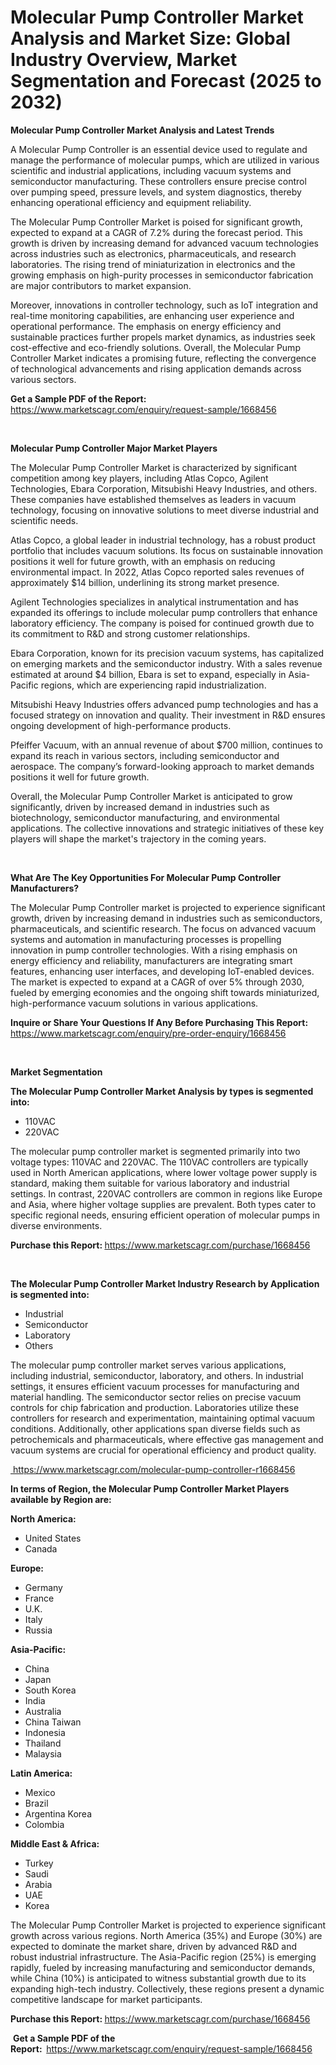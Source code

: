 <p><h1>Molecular Pump Controller Market Analysis and Market Size: Global Industry Overview, Market Segmentation and Forecast (2025 to 2032)</h1></p><p><strong>Molecular Pump Controller Market Analysis and Latest Trends</strong></p>
<p><p>A Molecular Pump Controller is an essential device used to regulate and manage the performance of molecular pumps, which are utilized in various scientific and industrial applications, including vacuum systems and semiconductor manufacturing. These controllers ensure precise control over pumping speed, pressure levels, and system diagnostics, thereby enhancing operational efficiency and equipment reliability.</p><p>The Molecular Pump Controller Market is poised for significant growth, expected to expand at a CAGR of 7.2% during the forecast period. This growth is driven by increasing demand for advanced vacuum technologies across industries such as electronics, pharmaceuticals, and research laboratories. The rising trend of miniaturization in electronics and the growing emphasis on high-purity processes in semiconductor fabrication are major contributors to market expansion.</p><p>Moreover, innovations in controller technology, such as IoT integration and real-time monitoring capabilities, are enhancing user experience and operational performance. The emphasis on energy efficiency and sustainable practices further propels market dynamics, as industries seek cost-effective and eco-friendly solutions. Overall, the Molecular Pump Controller Market indicates a promising future, reflecting the convergence of technological advancements and rising application demands across various sectors.</p></p>
<p><strong>Get a Sample PDF of the Report:&nbsp;</strong> <a href="https://www.marketscagr.com/enquiry/request-sample/1668456?utm_campaign=3555&utm_medium=2&utm_source=Github&utm_content=ia&utm_term=12042025&utm_id=molecular-pump-controller">https://www.marketscagr.com/enquiry/request-sample/1668456</a></p>
<p>&nbsp;</p>
<p><strong>Molecular Pump Controller Major Market Players</strong></p>
<p><p>The Molecular Pump Controller Market is characterized by significant competition among key players, including Atlas Copco, Agilent Technologies, Ebara Corporation, Mitsubishi Heavy Industries, and others. These companies have established themselves as leaders in vacuum technology, focusing on innovative solutions to meet diverse industrial and scientific needs.</p><p>Atlas Copco, a global leader in industrial technology, has a robust product portfolio that includes vacuum solutions. Its focus on sustainable innovation positions it well for future growth, with an emphasis on reducing environmental impact. In 2022, Atlas Copco reported sales revenues of approximately $14 billion, underlining its strong market presence.</p><p>Agilent Technologies specializes in analytical instrumentation and has expanded its offerings to include molecular pump controllers that enhance laboratory efficiency. The company is poised for continued growth due to its commitment to R&D and strong customer relationships.</p><p>Ebara Corporation, known for its precision vacuum systems, has capitalized on emerging markets and the semiconductor industry. With a sales revenue estimated at around $4 billion, Ebara is set to expand, especially in Asia-Pacific regions, which are experiencing rapid industrialization.</p><p>Mitsubishi Heavy Industries offers advanced pump technologies and has a focused strategy on innovation and quality. Their investment in R&D ensures ongoing development of high-performance products.</p><p>Pfeiffer Vacuum, with an annual revenue of about $700 million, continues to expand its reach in various sectors, including semiconductor and aerospace. The company’s forward-looking approach to market demands positions it well for future growth.</p><p>Overall, the Molecular Pump Controller Market is anticipated to grow significantly, driven by increased demand in industries such as biotechnology, semiconductor manufacturing, and environmental applications. The collective innovations and strategic initiatives of these key players will shape the market's trajectory in the coming years.</p></p>
<p>&nbsp;</p>
<p><strong>What Are The Key Opportunities For Molecular Pump Controller Manufacturers?</strong></p>
<p><p>The Molecular Pump Controller market is projected to experience significant growth, driven by increasing demand in industries such as semiconductors, pharmaceuticals, and scientific research. The focus on advanced vacuum systems and automation in manufacturing processes is propelling innovation in pump controller technologies. With a rising emphasis on energy efficiency and reliability, manufacturers are integrating smart features, enhancing user interfaces, and developing IoT-enabled devices. The market is expected to expand at a CAGR of over 5% through 2030, fueled by emerging economies and the ongoing shift towards miniaturized, high-performance vacuum solutions in various applications.</p></p>
<p><strong>Inquire or Share Your Questions If Any Before Purchasing This Report:</strong> <a href="https://www.marketscagr.com/enquiry/pre-order-enquiry/1668456?utm_campaign=3555&utm_medium=2&utm_source=Github&utm_content=ia&utm_term=12042025&utm_id=molecular-pump-controller">https://www.marketscagr.com/enquiry/pre-order-enquiry/1668456</a></p>
<p>&nbsp;</p>
<p><strong>Market Segmentation</strong></p>
<p><strong>The Molecular Pump Controller Market Analysis by types is segmented into:</strong></p>
<p><ul><li>110VAC</li><li>220VAC</li></ul></p>
<p><p>The molecular pump controller market is segmented primarily into two voltage types: 110VAC and 220VAC. The 110VAC controllers are typically used in North American applications, where lower voltage power supply is standard, making them suitable for various laboratory and industrial settings. In contrast, 220VAC controllers are common in regions like Europe and Asia, where higher voltage supplies are prevalent. Both types cater to specific regional needs, ensuring efficient operation of molecular pumps in diverse environments.</p></p>
<p><strong>Purchase this Report:&nbsp;</strong><a href="https://www.marketscagr.com/purchase/1668456?utm_campaign=3555&utm_medium=2&utm_source=Github&utm_content=ia&utm_term=12042025&utm_id=molecular-pump-controller">https://www.marketscagr.com/purchase/1668456</a></p>
<p>&nbsp;</p>
<p><strong>The Molecular Pump Controller Market Industry Research by Application is segmented into:</strong></p>
<p><ul><li>Industrial</li><li>Semiconductor</li><li>Laboratory</li><li>Others</li></ul></p>
<p><p>The molecular pump controller market serves various applications, including industrial, semiconductor, laboratory, and others. In industrial settings, it ensures efficient vacuum processes for manufacturing and material handling. The semiconductor sector relies on precise vacuum controls for chip fabrication and production. Laboratories utilize these controllers for research and experimentation, maintaining optimal vacuum conditions. Additionally, other applications span diverse fields such as petrochemicals and pharmaceuticals, where effective gas management and vacuum systems are crucial for operational efficiency and product quality.</p></p>
<p><a href="https://www.marketscagr.com/molecular-pump-controller-r1668456?utm_campaign=3555&utm_medium=2&utm_source=Github&utm_content=ia&utm_term=12042025&utm_id=molecular-pump-controller">&nbsp;https://www.marketscagr.com/molecular-pump-controller-r1668456</a></p>
<p><strong>In terms of Region, the Molecular Pump Controller Market Players available by Region are:</strong></p>
<p>
    <p> <strong> North America: </strong>
        <ul>
            <li>United States</li>
            <li>Canada</li>
        </ul>
        </p> 
    <p> <strong> Europe: </strong>
        <ul>
            <li>Germany</li>
            <li>France</li>
            <li>U.K.</li>
            <li>Italy</li>
            <li>Russia</li>
        </ul>
        </p> 
    <p> <strong> Asia-Pacific: </strong>
        <ul>
            <li>China</li>
            <li>Japan</li>
            <li>South Korea</li>
            <li>India</li>
            <li>Australia</li>
            <li>China Taiwan</li>
            <li>Indonesia</li>
            <li>Thailand</li>
            <li>Malaysia</li>
        </ul>
        </p> 
    <p> <strong> Latin America: </strong>
        <ul>
            <li>Mexico</li>
            <li>Brazil</li>
            <li>Argentina Korea</li>
            <li>Colombia</li>
        </ul>
        </p> 
    <p> <strong> Middle East & Africa: </strong>
        <ul>
            <li>Turkey</li>
            <li>Saudi</li>
            <li>Arabia</li>
            <li>UAE</li>
            <li>Korea</li>
        </ul>
    </p>
    </p>
<p><p>The Molecular Pump Controller Market is projected to experience significant growth across various regions. North America (35%) and Europe (30%) are expected to dominate the market share, driven by advanced R&D and robust industrial infrastructure. The Asia-Pacific region (25%) is emerging rapidly, fueled by increasing manufacturing and semiconductor demands, while China (10%) is anticipated to witness substantial growth due to its expanding high-tech industry. Collectively, these regions present a dynamic competitive landscape for market participants.</p></p>
<p><strong>Purchase this Report: </strong><a href="https://www.marketscagr.com/purchase/1668456?utm_campaign=3555&utm_medium=2&utm_source=Github&utm_content=ia&utm_term=12042025&utm_id=molecular-pump-controller">https://www.marketscagr.com/purchase/1668456</a></p>
<p>&nbsp;<strong>Get a Sample PDF of the Report:&nbsp;&nbsp;</strong><a href="https://www.marketscagr.com/enquiry/request-sample/1668456?utm_campaign=3555&utm_medium=2&utm_source=Github&utm_content=ia&utm_term=12042025&utm_id=molecular-pump-controller">https://www.marketscagr.com/enquiry/request-sample/1668456</a></p>
<p><strong></strong></p>
<p><p></p><p></p><p></p></p>